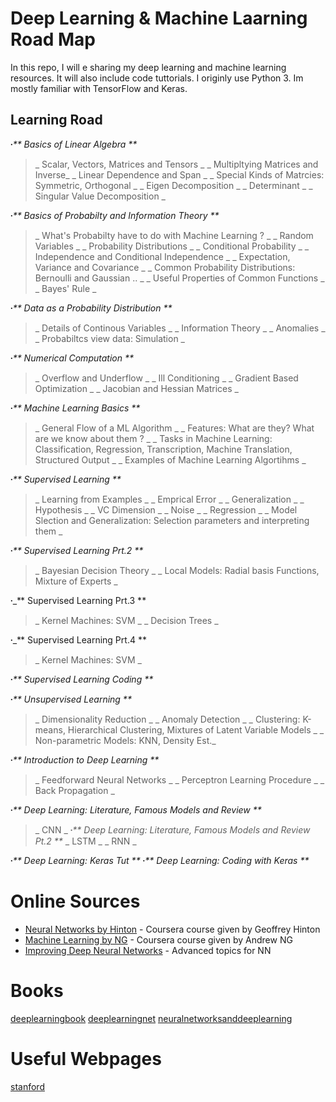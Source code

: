 # Deep Learning & Machine Laarning Road Map

In this repo, I will e sharing my deep learning and machine learning resources. 
It will also include code tuttorials. 
I originly use Python 3. Im mostly familiar with TensorFlow and Keras.

## Learning Road

𐤟_** Basics of Linear Algebra **_
> _ Scalar, Vectors, Matrices and Tensors  _
> _ Multipltying Matrices and Inverse_
> _ Linear Dependence and Span  _
> _ Special Kinds of Matrcies: Symmetric, Orthogonal _
> _ Eigen Decomposition _
> _ Determinant _
> _ Singular Value Decomposition _

𐤟_** Basics of Probabilty and Information Theory **_
> _ What's Probabilty have to do with Machine Learning ? _
> _ Random Variables _
> _ Probability Distributions _
> _ Conditional Probability _
> _ Independence and Conditional Independence _
> _ Expectation, Variance and Covariance _
> _ Common Probability Distributions: Bernoulli and Gaussian .. _
> _ Useful Properties of Common Functions _ 
> _ Bayes' Rule _

𐤟_** Data as a Probability Distribution  **_
> _ Details of Continous Variables _
> _ Information Theory _
> _ Anomalies _
> _ Probabiltcs view data: Simulation _

𐤟_** Numerical Computation **_
> _ Overflow and Underflow  _
> _ Ill Conditioning _
> _ Gradient Based Optimization _
> _ Jacobian and Hessian Matrices _

𐤟_** Machine Learning Basics **_
> _ General Flow of a ML Algorithm _
> _ Features: What are they? What are we know about them ? _
> _ Tasks in Machine Learning: Classification, Regression, Transcription, Machine Translation, Structured Output _
> _ Examples of Machine Learning Algortihms _

𐤟_** Supervised Learning **_
> _ Learning from Examples _
> _ Emprical Error _
> _ Generalization _
> _ Hypothesis _
> _ VC Dimension _ 
> _ Noise _
> _ Regression _
> _ Model Slection and Generalization: Selection parameters and interpreting them _ 

𐤟_** Supervised Learning Prt.2 **_
> _ Bayesian Decision Theory _
> _ Local Models: Radial basis Functions, Mixture of Experts _

𐤟_** Supervised Learning Prt.3 **
> _ Kernel Machines: SVM _
> _ Decision Trees _

𐤟_** Supervised Learning Prt.4 **
> _ Kernel Machines: SVM _

𐤟_** Supervised Learning Coding **_

𐤟_** Unsupervised Learning **_
> _ Dimensionality Reduction _
> _ Anomaly Detection _
> _ Clustering: K-means, Hierarchical Clustering, Mixtures of Latent Variable Models _
> _ Non-parametric Models: KNN, Density Est._

𐤟_** Introduction to Deep Learning **_
> _ Feedforward Neural Networks _ 
> _ Perceptron Learning Procedure _
> _ Back Propagation _

𐤟_** Deep Learning: Literature, Famous Models and Review **_
> _ CNN _
𐤟_** Deep Learning: Literature, Famous Models and Review  Pt.2 **_
> _ LSTM _
> _ RNN _ 

𐤟_** Deep Learning: Keras Tut **_
𐤟_** Deep Learning: Coding with Keras **_

# Online Sources


* [Neural Networks by Hinton](https://www.coursera.org/learn/neural-networks/home/welcome) - Coursera course given by Geoffrey Hinton
* [Machine Learning by NG](https://www.coursera.org/learn/machine-learning/home/welcome) - Coursera course given by Andrew NG
* [Improving Deep Neural Networks](https://www.coursera.org/learn/deep-neural-network/home/welcome) - Advanced topics for NN


# Books

[deeplearningbook](https://www.deeplearningbook.org )
[deeplearningnet](http://deeplearning.net/reading-list/)
[neuralnetworksanddeeplearning](neuralnetworksanddeeplearning.com)


# Useful Webpages
[stanford](http://deeplearning.stanford.edu/tutorial/)



